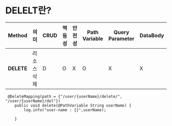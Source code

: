 # DELELT란?
| Method  | 의미                | CRUD | 멱등성 | 안전성 | Path Variable | Query Parameter | DataBody |
|---------|---------------------|------|--------|--------|---------------|-----------------|----------|
| **DELETE** | 리소스 삭제          | D    | O      | X      | O             | X               | X        |

```
 @DeleteMapping(path = {"/user/{userName}/delete/", "/user/{userName}/del"})
    public void delete(@PathVariable String userName) {
        log.info("user-name : {}",userName);

    }
```
